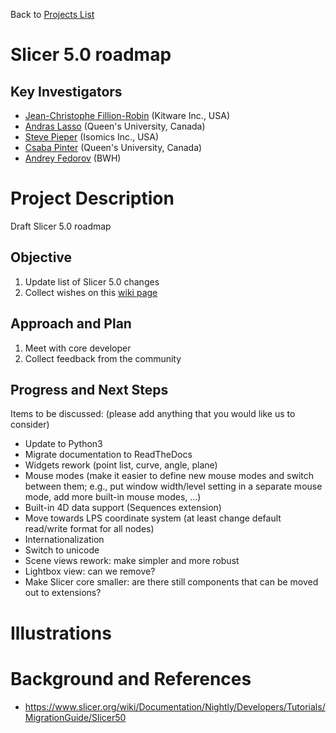 Back to [Projects List](../../README.md#ProjectsList)

# Slicer 5.0 roadmap

## Key Investigators

- [Jean-Christophe Fillion-Robin](https://www.kitware.com/jean-christophe-fillion-robin/) (Kitware Inc., USA)
- [Andras Lasso](http://perk.cs.queensu.ca/users/lasso) (Queen's University, Canada)
- [Steve Pieper](https://lmi.med.harvard.edu/people/steve-pieper) (Isomics Inc., USA)
- [Csaba Pinter](http://perk.cs.queensu.ca/users/pinter) (Queen's University, Canada)
- [Andrey Fedorov](http://www.spl.harvard.edu/pages/People/fedorov) (BWH)


# Project Description

Draft Slicer 5.0 roadmap

## Objective

1. Update list of Slicer 5.0 changes
1. Collect wishes on this [wiki page](https://www.slicer.org/wiki/Documentation/Nightly/Developers/Tutorials/MigrationGuide/Slicer50)

## Approach and Plan

1. Meet with core developer
1. Collect feedback from the community

## Progress and Next Steps

<!--Describe progress and next steps in a few bullet points as you are making progress.-->

Items to be discussed: (please add anything that you would like us to consider)
- Update to Python3
- Migrate documentation to ReadTheDocs
- Widgets rework (point list, curve, angle, plane)
- Mouse modes (make it easier to define new mouse modes and switch between them; e.g., put window width/level setting in a separate mouse mode, add more built-in mouse modes, ...)
- Built-in 4D data support (Sequences extension)
- Move towards LPS coordinate system (at least change default read/write format for all nodes)
- Internationalization
- Switch to unicode
- Scene views rework: make simpler and more robust
- Lightbox view: can we remove?
- Make Slicer core smaller: are there still components that can be moved out to extensions?

# Illustrations

<!--Add pictures and links to videos that demonstrate what has been accomplished.-->

<!--![Description of picture](Example2.jpg)-->

<!--![Some more images](Example2.jpg)-->

# Background and References

<!--Use this space for information that may help people better understand your project, like links to papers, source code, or data.-->

- https://www.slicer.org/wiki/Documentation/Nightly/Developers/Tutorials/MigrationGuide/Slicer50
